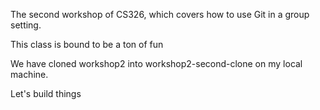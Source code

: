 

The second workshop of CS326, which covers how to use Git in a group setting.

This class is bound to be a ton of fun

We have cloned workshop2 into workshop2-second-clone on my local machine.

Let's build things
